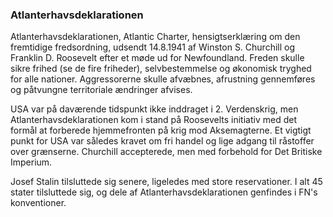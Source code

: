 ### Atlanterhavsdeklarationen


Atlanterhavsdeklarationen, Atlantic Charter, hensigtserklæring om den fremtidige fredsordning, udsendt 14.8.1941 af Winston S. Churchill og Franklin D. Roosevelt efter et møde ud for Newfoundland. Freden skulle sikre frihed (se de fire friheder), selvbestemmelse og økonomisk tryghed for alle nationer. Aggressorerne skulle afvæbnes, afrustning gennemføres og påtvungne territoriale ændringer afvises.

USA var på daværende tidspunkt ikke inddraget i 2. Verdenskrig, men Atlanterhavsdeklarationen kom i stand på Roosevelts initiativ med det formål at forberede hjemmefronten på krig mod Aksemagterne. Et vigtigt punkt for USA var således kravet om fri handel og lige adgang til råstoffer over grænserne. Churchill accepterede, men med forbehold for Det Britiske Imperium.


Josef Stalin tilsluttede sig senere, ligeledes med store reservationer. I alt 45 stater tilsluttede sig, og dele af Atlanterhavsdeklarationen genfindes i FN's konventioner.